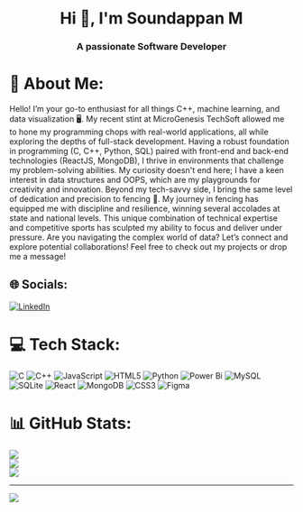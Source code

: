 <h1 align="center">Hi 👋, I'm Soundappan M</h1>
<h3 align="center">A passionate Software Developer</h3>


# 💫 About Me:
Hello! I’m your go-to enthusiast for all things C++, machine learning, and data visualization 🖥️. My recent stint at MicroGenesis TechSoft allowed me to hone my programming chops with real-world applications, all while exploring the depths of full-stack development.  Having a robust foundation in programming (C, C++, Python, SQL) paired with front-end and back-end technologies (ReactJS, MongoDB), I thrive in environments that challenge my problem-solving abilities. My curiosity doesn't end here; I have a keen interest in data structures and OOPS, which are my playgrounds for creativity and innovation.  Beyond my tech-savvy side, I bring the same level of dedication and precision to fencing 🤺. My journey in fencing has equipped me with discipline and resilience, winning several accolades at state and national levels. This unique combination of technical expertise and competitive sports has sculpted my ability to focus and deliver under pressure.  Are you navigating the complex world of data? Let’s connect and explore potential collaborations!  Feel free to check out my projects or drop me a message!


## 🌐 Socials:
[![LinkedIn](https://img.shields.io/badge/LinkedIn-%230077B5.svg?logo=linkedin&logoColor=white)]((https://www.linkedin.com/in/soundappanm6/)) 

# 💻 Tech Stack:
![C](https://img.shields.io/badge/c-%2300599C.svg?style=for-the-badge&logo=c&logoColor=white) ![C++](https://img.shields.io/badge/c++-%2300599C.svg?style=for-the-badge&logo=c%2B%2B&logoColor=white) ![JavaScript](https://img.shields.io/badge/javascript-%23323330.svg?style=for-the-badge&logo=javascript&logoColor=%23F7DF1E) ![HTML5](https://img.shields.io/badge/html5-%23E34F26.svg?style=for-the-badge&logo=html5&logoColor=white) ![Python](https://img.shields.io/badge/python-3670A0?style=for-the-badge&logo=python&logoColor=ffdd54) ![Power Bi](https://img.shields.io/badge/power_bi-F2C811?style=for-the-badge&logo=powerbi&logoColor=black) ![MySQL](https://img.shields.io/badge/mysql-4479A1.svg?style=for-the-badge&logo=mysql&logoColor=white) ![SQLite](https://img.shields.io/badge/sqlite-%2307405e.svg?style=for-the-badge&logo=sqlite&logoColor=white) ![React](https://img.shields.io/badge/react-%2320232a.svg?style=for-the-badge&logo=react&logoColor=%2361DAFB) ![MongoDB](https://img.shields.io/badge/MongoDB-%234ea94b.svg?style=for-the-badge&logo=mongodb&logoColor=white) ![CSS3](https://img.shields.io/badge/css3-%231572B6.svg?style=for-the-badge&logo=css3&logoColor=white) ![Figma](https://img.shields.io/badge/figma-%23F24E1E.svg?style=for-the-badge&logo=figma&logoColor=white)
# 📊 GitHub Stats:
![](https://github-readme-stats.vercel.app/api?username=msoundappan007&theme=dark&hide_border=false&include_all_commits=false&count_private=false)<br/>
![](https://github-readme-streak-stats.herokuapp.com/?user=msoundappan007&theme=dark&hide_border=false)<br/>
![](https://github-readme-stats.vercel.app/api/top-langs/?username=msoundappan007&theme=dark&hide_border=false&include_all_commits=false&count_private=false&layout=compact)

---
[![](https://visitcount.itsvg.in/api?id=msoundappan007&icon=0&color=0)](https://visitcount.itsvg.in)

<!-- Proudly created with GPRM ( https://gprm.itsvg.in ) -->
